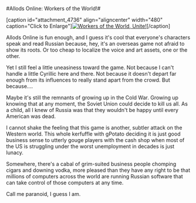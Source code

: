 #Allods Online: Workers of the World!#

[caption id="attachment\_4736" align="aligncenter" width="480" caption="Click to Enlarge"][![](http://westkarana.com/wp-content/uploads/2010/02/AOgame-2010-02-21-00-58-10-84-480x384.jpg "Workers of the World, Unite!")](http://westkarana.com/wp-content/uploads/2010/02/AOgame-2010-02-21-00-58-10-84.jpg)[/caption]

Allods Online is fun enough, and I guess it's cool that everyone's characters speak and read Russian because, hey, it's an overseas game not afraid to show its roots. Or too cheap to localize the voice and art assets, one or the other.

Yet I still feel a little uneasiness toward the game. Not because I can't handle a little Cyrillic here and there. Not because it doesn't depart far enough from its influences to really stand apart from the crowd. But because....

Maybe it's still the remnants of growing up in the Cold War. Growing up knowing that at any moment, the Soviet Union could decide to kill us all. As a child, all I knew of Russia was that they wouldn't be happy until every American was dead.

I cannot shake the feeling that this game is another, subtler attack on the Western world. This whole kerfuffle with gPotato deciding it is just good business sense to utterly gouge players with the cash shop when most of the US is struggling under the worst unemployment in decades is just lunacy.

Somewhere, there's a cabal of grim-suited business people chomping cigars and downing vodka, more pleased than they have any right to be that millions of computers across the world are running Russian software that can take control of those computers at any time.

Call me paranoid, I guess I am.

